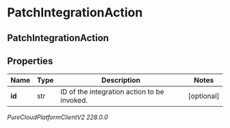 # PatchIntegrationAction

## PatchIntegrationAction

## Properties

|Name | Type | Description | Notes|
|------------ | ------------- | ------------- | -------------|
| **id** | str | ID of the integration action to be invoked. | [optional] |



_PureCloudPlatformClientV2 228.0.0_
